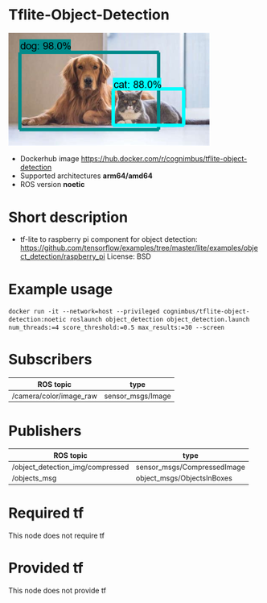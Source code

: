 # Tflite-Object-Detection

<img src="./tflite-object-detection/object_detection.png" alt="tflite-object-detection" width="400"/>

* Dockerhub image https://hub.docker.com/r/cognimbus/tflite-object-detection
* Supported architectures <b>arm64/amd64</b>
* ROS version <b>noetic</b>

# Short description
* tf-lite to raspberry pi component for object detection: https://github.com/tensorflow/examples/tree/master/lite/examples/object_detection/raspberry_pi
License: BSD

# Example usage
```
docker run -it --network=host --privileged cognimbus/tflite-object-detection:noetic roslaunch object_detection object_detection.launch num_threads:=4 score_threshold:=0.5 max_results:=30 --screen
```

# Subscribers
ROS topic | type
--- | ---
/camera/color/image_raw | sensor_msgs/Image


# Publishers
ROS topic | type
--- | ---
/object_detection_img/compressed | sensor_msgs/CompressedImage
/objects_msg | object_msgs/ObjectsInBoxes


# Required tf
This node does not require tf


# Provided tf
This node does not provide tf


